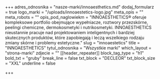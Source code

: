 +++
adres_odnosnika = "nasze-marki/innoaesthetics.md"
dodaj_formularz = true
logo_marki = "/uploads/innoaestetics-logo.jpg"
meta_opis = ""
meta_robots = ""
opis_pod_naglowiekm = "INNOAESTHETICS® oferuje kompleksowe portfolio obejmujące wypełniacze, roztwory przezskórne, peelingi chemiczne, dermokosmetyki i nutrikosmetyki. INNOAESTHETICS nieustannie pracuje nad projektowaniem inteligentnych i bardziej skutecznych produktów, które zapobiegają i leczą wszelkiego rodzaju zmiany skórne i problemy estetyczne."
slug = "innoaestetics"
title = "INNOAESTHETICS"
tytul_odnosnika = "Wszystkie marki"
which_layout = "strona-marki"
zdjecie = ""
[[header_repeater]]
block_tag_type = "h1"
bold_txt = "gruby"
break_line = false
txt_block = "DECLEOR"
txt_block_size = "XXL"
underline = false

+++

